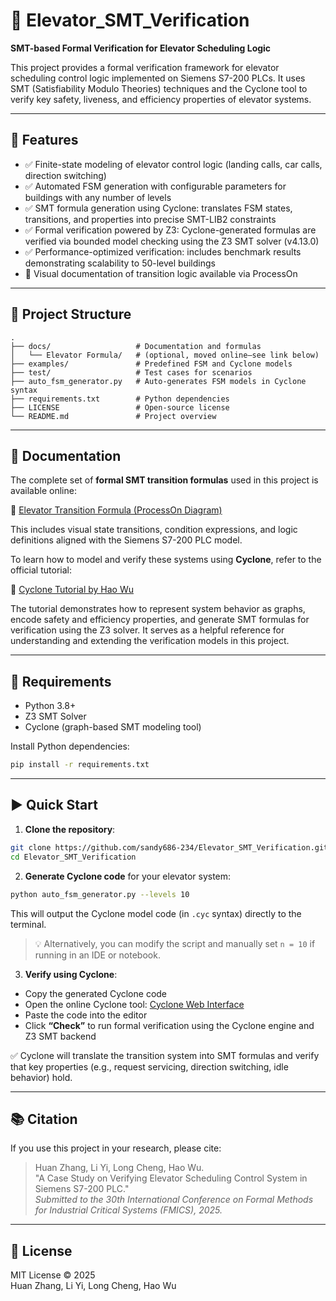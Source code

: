 
# 🚦 Elevator_SMT_Verification

**SMT-based Formal Verification for Elevator Scheduling Logic**

This project provides a formal verification framework for elevator scheduling control logic implemented on Siemens S7-200 PLCs. It uses SMT (Satisfiability Modulo Theories) techniques and the Cyclone tool to verify key safety, liveness, and efficiency properties of elevator systems.

---

## 🚀 Features

- ✅ Finite-state modeling of elevator control logic (landing calls, car calls, direction switching)
- ✅ Automated FSM generation with configurable parameters for buildings with any number of levels
- ✅ SMT formula generation using Cyclone: translates FSM states, transitions, and properties into precise SMT-LIB2 constraints
- ✅ Formal verification powered by Z3: Cyclone-generated formulas are verified via bounded model checking using the Z3 SMT solver (v4.13.0)
- ✅ Performance-optimized verification: includes benchmark results demonstrating scalability to 50-level buildings
- 🧾 Visual documentation of transition logic available via ProcessOn

---

## 📁 Project Structure

```
.
├── docs/                   # Documentation and formulas
│   └── Elevator Formula/   # (optional, moved online—see link below)
├── examples/               # Predefined FSM and Cyclone models
├── test/                   # Test cases for scenarios
├── auto_fsm_generator.py   # Auto-generates FSM models in Cyclone syntax
├── requirements.txt        # Python dependencies
├── LICENSE                 # Open-source license
└── README.md               # Project overview
```

---

## 📄 Documentation

The complete set of **formal SMT transition formulas** used in this project is available online:

🔗 [Elevator Transition Formula (ProcessOn Diagram)](https://www.processon.com/view/link/67c86fc0112574557d1fe993)

This includes visual state transitions, condition expressions, and logic definitions aligned with the Siemens S7-200 PLC model.

To learn how to model and verify these systems using **Cyclone**, refer to the official tutorial:

🔗 [Cyclone Tutorial by Hao Wu](https://classicwuhao.github.io/cyclone_tutorial/tutorial-content.html)

The tutorial demonstrates how to represent system behavior as graphs, encode safety and efficiency properties, and generate SMT formulas for verification using the Z3 solver. It serves as a helpful reference for understanding and extending the verification models in this project.

---

## 🔧 Requirements

- Python 3.8+
- Z3 SMT Solver
- Cyclone (graph-based SMT modeling tool)

Install Python dependencies:

```bash
pip install -r requirements.txt
```

---

## ▶️ Quick Start

1. **Clone the repository**:

```bash
git clone https://github.com/sandy686-234/Elevator_SMT_Verification.git
cd Elevator_SMT_Verification
```

2. **Generate Cyclone code** for your elevator system:

```bash
python auto_fsm_generator.py --levels 10
```

This will output the Cyclone model code (in `.cyc` syntax) directly to the terminal.

> 💡 Alternatively, you can modify the script and manually set `n = 10` if running in an IDE or notebook.

3. **Verify using Cyclone**:

- Copy the generated Cyclone code  
- Open the online Cyclone tool: [Cyclone Web Interface](https://classicwuhao.github.io/cyclone_tutorial/tutorial-content.html)  
- Paste the code into the editor  
- Click **“Check”** to run formal verification using the Cyclone engine and Z3 SMT backend

✅ Cyclone will translate the transition system into SMT formulas and verify that key properties (e.g., request servicing, direction switching, idle behavior) hold.

---

## 📚 Citation

If you use this project in your research, please cite:

> Huan Zhang, Li Yi, Long Cheng, Hao Wu.  
> "A Case Study on Verifying Elevator Scheduling Control System in Siemens S7-200 PLC."  
> *Submitted to the 30th International Conference on Formal Methods for Industrial Critical Systems (FMICS), 2025.*

---

## 📜 License

MIT License © 2025  
Huan Zhang, Li Yi, Long Cheng, Hao Wu

